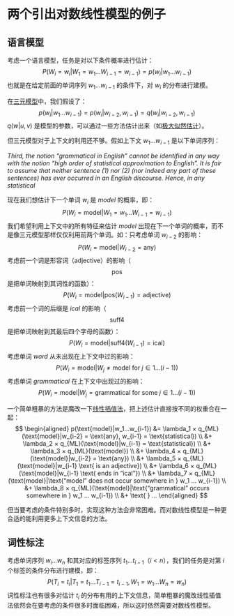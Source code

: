 # 两个引出对数线性模型的例子



## 语言模型

考虑一个语言模型，任务是对以下条件概率进行估计：
$$
P(W_i=w_i|W_1=w_1...W_{i-1}=w_{i-1})=p(w_i|w_1...w_{i-1})
$$
也就是在给定前面的单词序列 $w_1...w_{i-1}$ 的条件下，对 $w_i$ 的分布进行建模。

在[三元模型](../Language-Modeling/Trigram-Language-Models.md)中，我们假设了：
$$
p(w_i|w_1...w_{i-1})=p(w_i|w_{i-2},w_{i-1})=q(w_i|w_{i-2},w_{i-1})
$$
$q(w|u,v)$ 是模型的参数，可以通过一些方法估计出来（如[极大似然估计](../Language-Modeling/Trigram-Language-Models.md)）。

但三元模型对于上下文的利用还不够。假如上下文 $w_1...w_{i-1}$ 是以下单词序列：

*Third, the notion “grammatical in English” cannot be identified in any way with the notion “high order of statistical approximation to English”. It is fair to assume that neither sentence (1) nor (2) (nor indeed any part of these sentences) has ever occurred in an English discourse. Hence, in any statistical*

现在我们想估计下一个单词 $w_i$ 是 *model* 的概率，即：
$$
P(W_i=\text{model}|W_1=w_1...W_{i-1}=w_{i-1})
$$
我们希望利用上下文中的所有特征来估计 *model* 出现在下一个单词的概率，而不是像三元模型那样仅仅利用前两个单词。如：只考虑单词 $w_{i-2}$ 的影响：
$$
P(W_i = \text{model}|W_{i-2} = \text{any})
$$
考虑前一个词是形容词（adjective）的影响（$$\text{pos}$$ 是把单词映射到其词性的函数）：
$$
P(W_i = \text{model}|\text{pos}(W_{i-1}) = \text{adjective})
$$
考虑前一个词的后缀是 *ical* 的影响（$$\text{suff4}$$ 是把单词映射到其最后四个字母的函数）：
$$
P(W_i = \text{model}|\text{suff4}(W_{i-1}) = \text{ical})
$$
考虑单词 *word* 从未出现在上下文中过的影响：
$$
P(W_i = \text{model}|W_j \not= \text{model  for } j \in {1 ...(i-1)})
$$
考虑单词 *grammatical* 在上下文中出现过的影响：
$$
P(W_i = \text{model}|W_j = \text{grammatical  for some } j \in {1 ...(i-1)})
$$

一个简单粗暴的方法是魔改一下[线性插值法](../Language-Modeling/Smoothed-Estimation-of-Trigram-Models.md)，把上述估计直接按不同的权重合在一起：
$$
\begin{aligned}
p(\text{model}|w_1...w_{i-1}) &= \lambda_1 × q_{ML}(\text{model}|w_{i-2} = \text{any}, w_{i-1} = \text{statistical}) \\
&+ \lambda_2 × q_{ML}(\text{model}|w_{i-1} = \text{statistical}) \\
&+ \lambda_3 × q_{ML}(\text{model}) \\
&+ \lambda_4 × q_{ML}(\text{model}|w_{i-2} = \text{any}) \\
&+ \lambda_5 × q_{ML}(\text{model}|w_{i-1} \text{ is an adjective}) \\
&+ \lambda_6 × q_{ML}(\text{model}|w_{i-1} \text{ ends in “ical”}) \\
&+ \lambda_7 × q_{ML}(\text{model}|\text{“model” does not occur somewhere in } w_1 ... w_{i-1}) \\
&+ \lambda_8 × q_{ML}(\text{model}|\text{“grammatical” occurs somewhere in } w_1 ... w_{i-1}) \\
&+ \text{ } ...
\end{aligned}
$$

但当要考虑的条件特别多时，实现这种方法会非常困难。而对数线性模型是一种更合适的能利用更多上下文信息的方法。



## 词性标注

考虑单词序列 $w_i...w_n$ 和其对应的标签序列 $t_1...t_{i-1}$（$i<n$），我们的任务是对第 $i$ 个标签的条件分布进行建模，即：
$$
P(T_i = t_i|T_1 = t_1 . . . T_{i-1} = t_{i-1}, W_1 = w_1 . . . W_n = w_n)
$$
词性标注也有很多对估计 $t_i$ 的分布有用的上下文信息，简单粗暴的魔改线性插值法依然会在要考虑的条件很多时面临困难，所以这时依然需要对数线性模型。